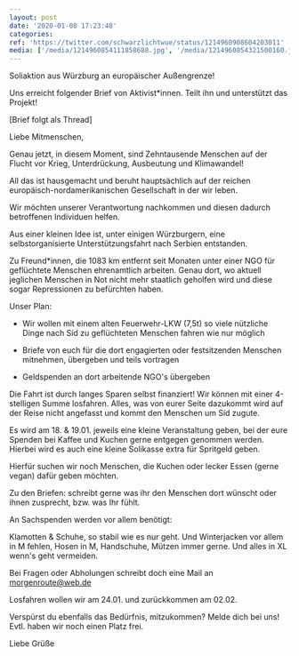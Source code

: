 ```yaml
---
layout: post
date: '2020-01-08 17:23:48'
categories: 
ref: 'https://twitter.com/schwarzlichtwue/status/1214960908604203011'
media: ['/media/1214960854111858688.jpg', '/media/1214960854321500160.jpg']
---
```

Soliaktion aus Würzburg an europäischer Außengrenze!



Uns erreicht folgender Brief von Aktivist\*innen. Teilt ihn und unterstützt das Projekt!



[Brief folgt als Thread] 

Liebe Mitmenschen,

Genau jetzt, in diesem Moment, sind Zehntausende Menschen auf der Flucht vor Krieg, Unterdrückung, Ausbeutung und Klimawandel!

All das ist hausgemacht und beruht hauptsächlich auf der reichen europäisch-nordamerikanischen Gesellschaft in der wir leben.

Wir möchten unserer Verantwortung nachkommen und diesen dadurch betroffenen Individuen helfen.

Aus einer kleinen Idee ist, unter einigen Würzburgern, eine selbstorganisierte Unterstützungsfahrt nach Serbien entstanden.

Zu Freund\*innen, die 1083 km entfernt seit Monaten unter einer NGO für geflüchtete Menschen ehrenamtlich arbeiten. Genau dort, wo aktuell jeglichen Menschen in Not nicht mehr staatlich geholfen wird und diese sogar Repressionen zu befürchten haben.

Unser Plan:

- Wir wollen mit einem alten Feuerwehr-LKW (7,5t) so viele nützliche Dinge nach Síd zu geflüchteten Menschen fahren wie nur möglich

- Briefe von euch für die dort engagierten oder festsitzenden Menschen mitnehmen, übergeben und teils vortragen

- Geldspenden an dort arbeitende NGO's übergeben

Die Fahrt ist durch langes Sparen selbst finanziert! Wir können mit einer 4-stelligen Summe losfahren. Alles, was von eurer Seite dazukommt wird auf der Reise nicht angefasst und kommt den Menschen um Síd zugute.

Es wird am 18. &amp; 19.01. jeweils eine kleine Veranstaltung geben, bei der eure Spenden bei Kaffee und Kuchen gerne entgegen genommen werden. Hierbei wird es auch eine kleine Solikasse extra für Spritgeld geben.

Hierfür suchen wir noch Menschen, die Kuchen oder lecker Essen (gerne vegan) dafür geben möchten.

Zu den Briefen: schreibt gerne was ihr den Menschen dort wünscht oder ihnen zusprecht, bzw. was Ihr fühlt.

An Sachspenden werden vor allem benötigt:

Klamotten &amp; Schuhe, so stabil wie es nur geht. Und Winterjacken vor allem in M fehlen, Hosen in M, Handschuhe, Mützen immer gerne. Und alles in XL wenn's geht vermeiden.

Bei Fragen oder Abholungen schreibt doch eine Mail an morgenroute@web.de

Losfahren wollen wir am 24.01. und zurückkommen am 02.02.

Verspürst du ebenfalls das Bedürfnis, mitzukommen? Melde dich bei uns! Evtl. haben wir noch einen Platz frei.



Liebe Grüße